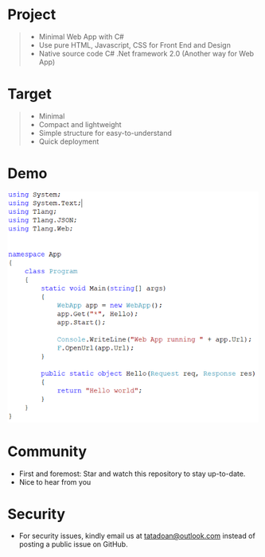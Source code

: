 # Project
> - Minimal Web App with C#
> - Use pure HTML, Javascript, CSS for Front End and Design
> - Native source code C# .Net framework 2.0 (Another way for Web App)

# Target
> - Minimal
> - Compact and lightweight
> - Simple structure for easy-to-understand
> - Quick deployment
# Demo
![Demo](https://github.com/ta2vn/webapp/blob/main/Demo.png?raw=true "Demo code")

# Community
- First and foremost: Star and watch this repository to stay up-to-date.
- Nice to hear from you

# Security
- For security issues, kindly email us at tatadoan@outlook.com instead of posting a public issue on GitHub.
